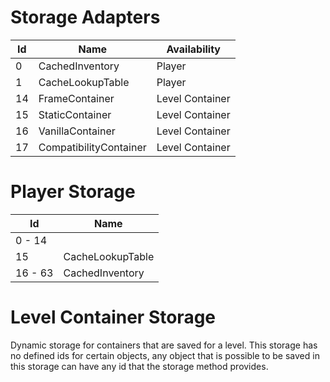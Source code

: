 # Storage Adapters

| Id   | Name                   | Availability    |
|------|------------------------|-----------------|
| 0    | CachedInventory        | Player          |
| 1    | CacheLookupTable       | Player          |
| 14   | FrameContainer         | Level Container |
| 15   | StaticContainer        | Level Container |
| 16   | VanillaContainer       | Level Container |
| 17   | CompatibilityContainer | Level Container |

# Player Storage

| Id      | Name             |
|---------|------------------|
| 0 - 14  |                  |
| 15      | CacheLookupTable |
| 16 - 63 | CachedInventory  |

# Level Container Storage

Dynamic storage for containers that are saved for a level. This storage has no defined ids for certain objects, any object that is possible to be saved in this storage can have any id that the storage method provides.
